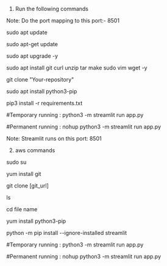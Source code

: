 1. Run the following commands
   
Note: Do the port mapping to this port:- 8501

sudo apt update

sudo apt-get update

sudo apt upgrade -y

sudo apt install git curl unzip tar make sudo vim wget -y

git clone "Your-repository"

sudo apt install python3-pip

pip3 install -r requirements.txt

#Temporary running : python3 -m streamlit run app.py

#Permanent running : nohup python3 -m streamlit run app.py

Note: Streamlit runs on this port: 8501

2. aws commands

sudo su

yum install git 

git clone [git_url]

ls 

cd file name 

yum install python3-pip

python -m pip install --ignore-installed streamlit

#Temporary running : python3 -m streamlit run app.py

#Permanent running : nohup python3 -m streamlit run app.py







